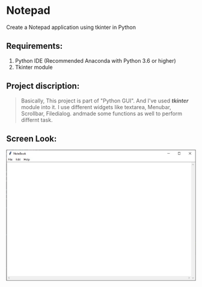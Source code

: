 # Notepad
Create a Notepad application using tkinter in Python

## Requirements:
1. Python IDE (Recommended Anaconda with Python 3.6 or higher)
2. Tkinter module

## Project discription:
> Basically, This project is part of "Python GUI". And I've used **_tkinter_** module into it.
I use different widgets like textarea, Menubar, Scrollbar, Filedialog. andmade some functions as well to perform differnt task.

## Screen Look:

![alt text](https://github.com/jaykothari-github/Notepad/blob/main/Notepad_look.jpg?raw=true)

